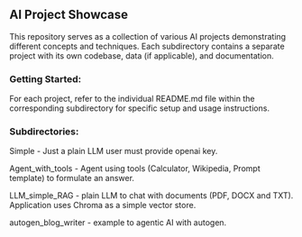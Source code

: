 ## AI Project Showcase
This repository serves as a collection of various AI projects demonstrating different concepts and techniques. Each subdirectory contains a separate project with its own codebase, data (if applicable), and documentation.

### Getting Started:

For each project, refer to the individual README.md file within the corresponding subdirectory for specific setup and usage instructions.

### Subdirectories:
Simple - Just a plain LLM user must provide openai key.

Agent_with_tools - Agent using tools (Calculator, Wikipedia, Prompt template) to formulate an answer.

LLM_simple_RAG - plain LLM to chat with documents (PDF, DOCX and TXT). Application uses Chroma as a simple vector store.

autogen_blog_writer - example to agentic AI with autogen.